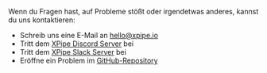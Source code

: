 Wenn du Fragen hast, auf Probleme stößt oder irgendetwas anderes, kannst du uns kontaktieren:

- Schreib uns eine E-Mail an [hello@xpipe.io](mailto://hello@xpipe.io)
- Tritt dem [XPipe Discord Server](https://discord.gg/8y89vS8cRb) bei
- Tritt dem [XPipe Slack Server](https://join.slack.com/t/XPipe/shared_invite/zt-1awjq0t5j-5i4UjNJfNe1VN4b_auu6Cg) bei
- Eröffne ein Problem im [GitHub-Repository](https://github.com/xpipe-io/xpipe)